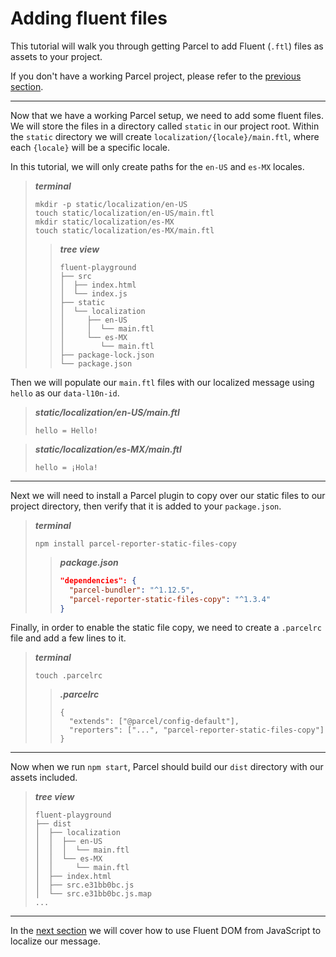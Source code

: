 # Adding fluent files

This tutorial will walk you through getting Parcel to add Fluent (`.ftl`) files as assets to your project.

If you don't have a working Parcel project, please refer to the [previous section](./project-setup.md).

---

Now that we have a working Parcel setup, we need to add some fluent files. We will store the files in a directory called `static` in our project root. Within the `static` directory we will create `localization/{locale}/main.ftl`, where each `{locale}` will be a specific locale.

In this tutorial, we will only create paths for the `en-US` and `es-MX` locales.

> **_terminal_**
> ```
> mkdir -p static/localization/en-US
> touch static/localization/en-US/main.ftl
> mkdir static/localization/es-MX
> touch static/localization/es-MX/main.ftl
> ```
> > **_tree view_**
> > ```
> > fluent-playground
> > ├── src
> > │  ├── index.html
> > │  └── index.js
> > ├── static
> > │  └── localization
> > │     ├── en-US
> > │     │  └── main.ftl
> > │     └── es-MX
> > │        └── main.ftl
> > ├── package-lock.json
> > └── package.json
> > ```

Then we will populate our `main.ftl` files with our localized message using `hello` as our `data-l10n-id`.

> **_static/localization/en-US/main.ftl_**
> ```
> hello = Hello!
> ```

> **_static/localization/es-MX/main.ftl_**
> ```
> hello = ¡Hola!
> ```

---

Next we will need to install a Parcel plugin to copy over our static files to our project directory, then verify that it is added to your `package.json`.

> **_terminal_**
> ```
> npm install parcel-reporter-static-files-copy
> ```
> > **_package.json_**
> > ```json
> > "dependencies": {
> >   "parcel-bundler": "^1.12.5",
> >   "parcel-reporter-static-files-copy": "^1.3.4"
> > }
> > ```

Finally, in order to enable the static file copy, we need to create a `.parcelrc` file and add a few lines to it.

> **_terminal_**
> ```
> touch .parcelrc
> ```
> > **_.parcelrc_**
> > ```
> > {
> >   "extends": ["@parcel/config-default"],
> >   "reporters": ["...", "parcel-reporter-static-files-copy"]
> > }
> > ```

---

Now when we run `npm start`, Parcel should build our `dist` directory with our assets included.

> **_tree view_**
> ```
> fluent-playground
> ├── dist
> │  ├── localization
> │  │  ├── en-US
> │  │  │  └── main.ftl
> │  │  └── es-MX
> │  │     └── main.ftl
> │  ├── index.html
> │  ├── src.e31bb0bc.js
> │  └── src.e31bb0bc.js.map
> ...
> ```

---

In the [next section](using-fluent.md) we will cover how to use Fluent DOM from JavaScript to localize our message.
